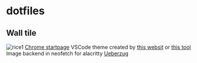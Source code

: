 # dotfiles
## Wall tile
![rice1](https://user-images.githubusercontent.com/61148691/117220247-81c75980-ae0f-11eb-9011-ca8d971ad209.jpg)
[Chrome startpage](https://github.com/PrettyCoffee/fluidity)
VSCode theme created by [this websit](https://themes.vscode.one/) or [this tool](https://medium.com/wearelaika/vscode-create-your-own-custom-theme-extension-96c67bd753f6)
Image backend in neofetch for alacritty [Ueberzug](https://github.com/seebye/ueberzug)
